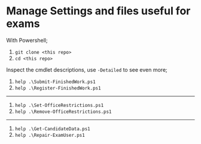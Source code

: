 # Manage Settings and files useful for exams

With Powershell; 

1. `git clone <this repo>`
1. `cd <this repo>`

Inspect the cmdlet descriptions, use `-Detailed` to see even more;

1. `help .\Submit-FinishedWork.ps1`
1. `help .\Register-FinishedWork.ps1`

---

1. `help .\Set-OfficeRestrictions.ps1`
1. `help .\Remove-OfficeRestrictions.ps1`

---

1. `help .\Get-CandidateData.ps1`
1. `help .\Repair-ExamUser.ps1`
